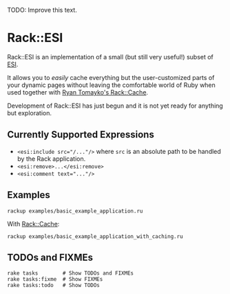 [ESI]: http://www.w3.org/TR/esi-lang
[Rack::Cache]: http://tomayko.com/src/rack-cache/

TODO: Improve this text.

# Rack::ESI

Rack::ESI is an implementation of a small (but still very useful!) subset of [ESI][].

It allows you to _easily_ cache everything but the user-customized parts of your dynamic pages without leaving the comfortable world of Ruby when used together with [Ryan Tomayko's Rack::Cache][Rack::Cache].

Development of Rack::ESI has just begun and it is not yet ready for anything but exploration.

## Currently Supported Expressions

* `<esi:include src="/..."/>` where `src` is an absolute path to be handled by the Rack application.
* `<esi:remove>...</esi:remove>`
* `<esi:comment text="..."/>`

## Examples

    rackup examples/basic_example_application.ru

With [Rack::Cache][]:

    rackup examples/basic_example_application_with_caching.ru

## TODOs and FIXMEs

    rake tasks        # Show TODOs and FIXMEs
    rake tasks:fixme  # Show FIXMEs
    rake tasks:todo   # Show TODOs
